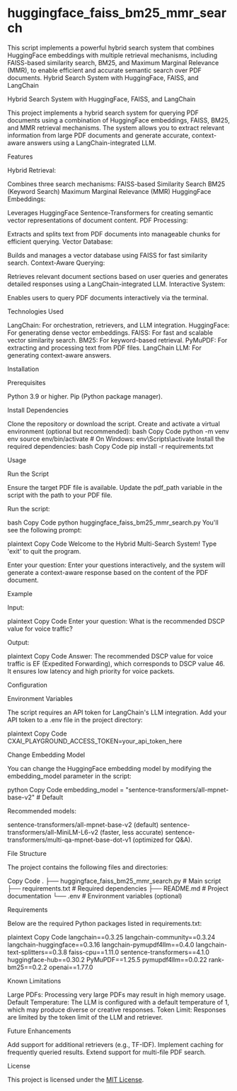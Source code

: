 # huggingface_faiss_bm25_mmr_search
This script implements a powerful hybrid search system that combines HuggingFace embeddings with multiple retrieval mechanisms, including FAISS-based similarity search, BM25, and Maximum Marginal Relevance (MMR), to enable efficient and accurate semantic search over PDF documents.
Hybrid Search System with HuggingFace, FAISS, and LangChain

Hybrid Search System with HuggingFace, FAISS, and LangChain

This project implements a hybrid search system for querying PDF documents using a combination of HuggingFace embeddings, FAISS, BM25, and MMR retrieval mechanisms. The system allows you to extract relevant information from large PDF documents and generate accurate, context-aware answers using a LangChain-integrated LLM.



Features

Hybrid Retrieval:

Combines three search mechanisms:
FAISS-based Similarity Search
BM25 (Keyword Search)
Maximum Marginal Relevance (MMR)
HuggingFace Embeddings:

Leverages HuggingFace Sentence-Transformers for creating semantic vector representations of document content.
PDF Processing:

Extracts and splits text from PDF documents into manageable chunks for efficient querying.
Vector Database:

Builds and manages a vector database using FAISS for fast similarity search.
Context-Aware Querying:

Retrieves relevant document sections based on user queries and generates detailed responses using a LangChain-integrated LLM.
Interactive System:

Enables users to query PDF documents interactively via the terminal.


Technologies Used

LangChain: For orchestration, retrievers, and LLM integration.
HuggingFace: For generating dense vector embeddings.
FAISS: For fast and scalable vector similarity search.
BM25: For keyword-based retrieval.
PyMuPDF: For extracting and processing text from PDF files.
LangChain LLM: For generating context-aware answers.


Installation

Prerequisites

Python 3.9 or higher.
Pip (Python package manager).

Install Dependencies

Clone the repository or download the script.
Create and activate a virtual environment (optional but recommended):
bash
Copy Code
python -m venv env
source env/bin/activate  # On Windows: env\Scripts\activate
Install the required dependencies:
bash
Copy Code
pip install -r requirements.txt


Usage

Run the Script

Ensure the target PDF file is available. Update the pdf_path variable in the script with the path to your PDF file.

Run the script:

bash
Copy Code
python huggingface_faiss_bm25_mmr_search.py
You'll see the following prompt:

plaintext
Copy Code
Welcome to the Hybrid Multi-Search System!
Type 'exit' to quit the program.

Enter your question:
Enter your questions interactively, and the system will generate a context-aware response based on the content of the PDF document.



Example

Input:

plaintext
Copy Code
Enter your question: What is the recommended DSCP value for voice traffic?

Output:

plaintext
Copy Code
Answer:
The recommended DSCP value for voice traffic is EF (Expedited Forwarding), which corresponds to DSCP value 46. It ensures low latency and high priority for voice packets.


Configuration

Environment Variables

The script requires an API token for LangChain's LLM integration. Add your API token to a .env file in the project directory:


plaintext
Copy Code
CXAI_PLAYGROUND_ACCESS_TOKEN=your_api_token_here

Change Embedding Model

You can change the HuggingFace embedding model by modifying the embedding_model parameter in the script:


python
Copy Code
embedding_model = "sentence-transformers/all-mpnet-base-v2"  # Default

Recommended models:


sentence-transformers/all-mpnet-base-v2 (default)
sentence-transformers/all-MiniLM-L6-v2 (faster, less accurate)
sentence-transformers/multi-qa-mpnet-base-dot-v1 (optimized for Q&A).


File Structure

The project contains the following files and directories:


Copy Code
.
├── huggingface_faiss_bm25_mmr_search.py  # Main script
├── requirements.txt                     # Required dependencies
├── README.md                            # Project documentation
└── .env                                 # Environment variables (optional)


Requirements

Below are the required Python packages listed in requirements.txt:


plaintext
Copy Code
langchain==0.3.25
langchain-community==0.3.24
langchain-huggingface==0.3.16
langchain-pymupdf4llm==0.4.0
langchain-text-splitters==0.3.8
faiss-cpu==1.11.0
sentence-transformers==4.1.0
huggingface-hub==0.30.2
PyMuPDF==1.25.5
pymupdf4llm==0.0.22
rank-bm25==0.2.2
openai==1.77.0


Known Limitations

Large PDFs:
Processing very large PDFs may result in high memory usage.
Default Temperature:
The LLM is configured with a default temperature of 1, which may produce diverse or creative responses.
Token Limit:
Responses are limited by the token limit of the LLM and retriever.


Future Enhancements

Add support for additional retrievers (e.g., TF-IDF).
Implement caching for frequently queried results.
Extend support for multi-file PDF search.


License

This project is licensed under the [MIT License](LICENSE).



